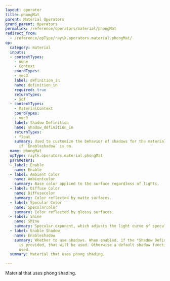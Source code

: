 ```yaml
---
layout: operator
title: phongMat
parent: Material Operators
grand_parent: Operators
permalink: /reference/operators/material/phongMat
redirect_from:
  - /reference/opType/raytk.operators.material.phongMat/
op:
  category: material
  inputs:
  - contextTypes:
    - none
    - Context
    coordTypes:
    - vec3
    label: definition_in
    name: definition_in
    required: true
    returnTypes:
    - Sdf
  - contextTypes:
    - MaterialContext
    coordTypes:
    - vec3
    label: Shadow Definition
    name: shadow_definition_in
    returnTypes:
    - float
    summary: Used to customize the behavior of shadows for the material. Only used
      if `Enableshadow` is on.
  name: phongMat
  opType: raytk.operators.material.phongMat
  parameters:
  - label: Enable
    name: Enable
  - label: Ambient Color
    name: Ambientcolor
    summary: Base color applied to the surface regardless of lights.
  - label: Diffuse Color
    name: Diffusecolor
    summary: Color reflected by matte surfaces.
  - label: Specular Color
    name: Specularcolor
    summary: Color reflected by glossy surfaces.
  - label: Shine
    name: Shine
    summary: Specular exponent, which adjusts the light curve of specular highlights.
  - label: Enable Shadow
    name: Enableshadow
    summary: Whether to use shadows. When enabled, if the *Shadow Definition* input
      is provided, that will be used. Otherwise a default shadow function will be
      used.
  summary: Material that uses phong shading.

---
```



Material that uses phong shading.